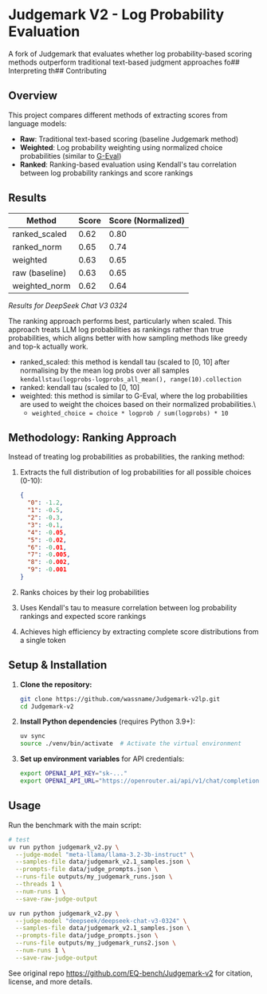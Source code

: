 # Judgemark V2 - Log Probability Evaluation

A fork of Judgemark that evaluates whether log probability-based scoring methods outperform traditional text-based judgment approaches fo## Interpreting th## Contributing

## Overview

This project compares different methods of extracting scores from language models:

- **Raw**: Traditional text-based scoring (baseline Judgemark method)
- **Weighted**: Log probability weighting using normalized choice probabilities (similar to [G-Eval](https://arxiv.org/abs/2303.16634))
- **Ranked**: Ranking-based evaluation using Kendall's tau correlation between log probability rankings and score rankings

## Results


| Method        | Score    | Score (Normalized) |
|---------------|----------|------------|
| ranked_scaled |     0.62 |       0.80 |
| ranked_norm   |     0.65 |       0.74 |
| weighted      |     0.63 |       0.65 |
| raw (baseline)|     0.63 |       0.65 |
| weighted_norm |     0.62 |       0.64 |

*Results for DeepSeek Chat V3 0324*

The ranking approach performs best, particularly when scaled. This approach treats LLM log probabilities as rankings rather than true probabilities, which aligns better with how sampling methods like greedy and top-k actually work.

- ranked_scaled: this method is kendall tau (scaled to [0, 10] after normalising by the mean log probs over all samples 
  `kendallstau(logprobs-logprobs_all_mean(), range(10).collection`
- ranked: kendall tau (scaled to [0, 10]
- weighted: this method is similar to G-Eval, where the log probabilities are used to weight the choices based on their normalized probabilities.\
  - `weighted_choice = choice * logprob / sum(logprobs) * 10`

## Methodology: Ranking Approach

Instead of treating log probabilities as probabilities, the ranking method:

1. Extracts the full distribution of log probabilities for all possible choices (0-10):
   ```json
   {
     "0": -1.2,
     "1": -0.5,
     "2": -0.3,
     "3": -0.1,
     "4": -0.05,
     "5": -0.02,
     "6": -0.01,
     "7": -0.005,
     "8": -0.002,
     "9": -0.001
   }
   ```

2. Ranks choices by their log probabilities
3. Uses Kendall's tau to measure correlation between log probability rankings and expected score rankings
4. Achieves high efficiency by extracting complete score distributions from a single token


## Setup & Installation

1. **Clone the repository:**
   ```bash
   git clone https://github.com/wassname/Judgemark-v2lp.git
   cd Judgemark-v2
   ```

2. **Install Python dependencies** (requires Python 3.9+):
   ```bash
   uv sync
   source ./venv/bin/activate  # Activate the virtual environment
   ```

3. **Set up environment variables** for API credentials:
   ```bash
   export OPENAI_API_KEY="sk-..."
   export OPENAI_API_URL="https://openrouter.ai/api/v1/chat/completions"
   ```

## Usage

Run the benchmark with the main script:

```bash
# test
uv run python judgemark_v2.py \
  --judge-model "meta-llama/llama-3.2-3b-instruct" \
  --samples-file data/judgemark_v2.1_samples.json \
  --prompts-file data/judge_prompts.json \
  --runs-file outputs/my_judgemark_runs.json \
  --threads 1 \
  --num-runs 1 \
  --save-raw-judge-output

uv run python judgemark_v2.py \
  --judge-model "deepseek/deepseek-chat-v3-0324" \
  --samples-file data/judgemark_v2.1_samples.json \
  --prompts-file data/judge_prompts.json \
  --runs-file outputs/my_judgemark_runs2.json \
  --num-runs 1 \
  --save-raw-judge-output
```

See original repo https://github.com/EQ-bench/Judgemark-v2 for citation, license, and more details.
